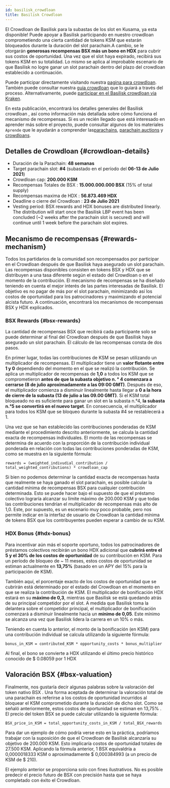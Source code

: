 ```yaml
---
id: basilisk_crowdloan
title: Basilisk Crowdloan
---
```


El Crowdloan de Basilisk para la subastas de los slot en Kusama, ya esta disponible!  Puede apoyar a Basilisk participando en nuestro crowdloan comprometiendo una cierta cantidad de tokens KSM que estarán bloqueados durante la duración del slot parachain.A cambio, se le otorgarán **generosas recompensas BSX más un bono en HDX** para cubrir sus costos de oportunidad. Una vez que el slot haya expirado, recibirá sus tokens KSM en su totalidad. Lo mismo se aplica al improbable escenario de que Basilisk no logre ganar un slot parachain  dentro del plazo del crowdloan establecido a continuación.

Puede participar directamente visitando nuestra [ pagina para crowdloan](https://loan.bsx.fi). También puede consultar nuestra [ guia crowdloan](/crowdloan_guide) que lo guiará a través del proceso.  Alternativamente, puede [participar en el Basilisk crowdloan via Kraken](https://www.kraken.com/learn/parachain-auctions).

En esta publicación, encontrará los detalles generales del Basilisk crowdloan , así como información más detallada sobre cómo funciona el mecanismo de recompensas. Si es un recién llegado que está interesado en aprender más sobre el proyecto, puede consultar algunos de los materiales `Aprende` que le ayudarán a comprender las[parachains](/parachains), [parachain auctions](/parachain_auctions) y [crowdloans](/crowdloans).

## Detalles de Crowdloan {#crowdloan-details}

* Duración de la Parachain: **48 semanas**
* Target parachain slot: **#4** (subastado en el período del **06-13 de Julio 2021**)
* Crowdloan cap: **200.000 KSM**
* Recompensas Totales de BSX : **15.000.000.000 BSX** (15% of total supply)
* Recompensas maxima de HDX : **56.873.469 HDX**
* Deadline o cierre del Crowdloan : **23 de Julio 2021**
* Vesting period: BSX rewards and HDX bonuses are distributed linearly. The distribution will start once the Basilisk LBP event has been concluded (~2 weeks after the parachain slot is secured) and will continue until 1 week before the parachain slot expires.

## Mecanismo de recompensas {#rewards-mechanism}

Todos los partidarios de la comunidad son recompensados por participar en el Crowdloan después de que Basilisk haya asegurado un slot parachain. Las recompensas disponibles consisten en tokens BSX y HDX que se distribuyen a una tasa diferente según el estado del Crowdloan o en el momento de la contribución.
El mecanismo de recompensas se ha diseñado teniendo en cuenta el mejor interés de las partes interesadas de Basilisk. El objetivo es no pagar de más por el slot parachain, minimizando así los costos de oportunidad para los patrocinadores y maximizando el potencial alcista futuro. A continuación, encontrará los mecanismos de recompensas BSX y HDX explicados.


### BSX Rewards {#bsx-rewards}
La cantidad de recompensas BSX que recibirá cada participante solo se puede determinar al final del Crowdloan después de que Basilisk haya asegurado un slot parachain. El cálculo de las recompensas consta de dos pasos.

En primer lugar, todas las contribuciones de KSM se pesan utilizando un multiplicador de recompensas. El multiplicador tiene un **valor flotante entre 1 y 0** dependiendo del momento en el que se realizó la contribución. Se aplica un multiplicador de recompensas de **1,0** a todos los KSM que se comprometieron **antes de que la subasta objetivo n. ° 4 comenzara a cerrarse (8 de julio aproximadamente a las 09:00 GMT)**. Después de eso, el multiplicador comienza a disminuir linealmente hasta llegar a **0 a la hora de cierre de la subasta (13 de julio a las 09.00 GMT)**. Si el KSM total bloqueado no es suficiente para ganar un slot en la subasta n.°4, **la subasta n.°5 se convertirá en el nuevo target**. En consecuencia, el multiplicador para todos los KSM que se bloqueo durante la subasta #4 se restablecerá a 1.

Una vez que se han establecido las contribuciones ponderadas de KSM mediante el procedimiento descrito anteriormente, se calcula la cantidad exacta de recompensas individuales. El monto de las recompensas se determina de acuerdo con la proporción de la contribución individual ponderada en relación con todas las contribuciones ponderadas de KSM, como se muestra en la siguiente fórmula:

```
rewards = (weighted_indivudial_contribution / total_weighted_contributions) * crowdloan_cap
```

Si bien no podemos determinar la cantidad exacta de recompensas hasta que realmente se haya ganado el slot parachain, es posible calcular la cantidad mínima de recompensas BSX para cualquier contribución determinada. Esto se puede hacer bajo el supuesto de que el préstamo colectivo lograría alcanzar su límite máximo de 200.000 KSM y que todas las contribuciones tendrían el multiplicador de recompensas más alto de 1,0. Este, por supuesto, es un escenario muy poco probable, pero nos permite indicar en la interfaz de usuario de Crowdloan la cantidad mínima de tokens BSX que los contribuyentes pueden esperar a cambio de su KSM.

### HDX Bonus {#hdx-bonus}

Para incentivar aún más el soporte oportuno, todos los patrocinadores de préstamos colectivos recibirán un bono HDX adicional que **cubrirá entre el 5 y el 30% de los costos de oportunidad** de su contribución en KSM. Para un período de bloqueo de ~ 11 meses, estos costos de oportunidad se estiman actualmente en **13,75%** (basado en un APY del 15% para la participación de KSM).

También aquí, el porcentaje exacto de los costos de oportunidad que se cubrirán está determinado por el estado del Crowdloan en el momento en que se realiza la contribución de KSM. El multiplicador de bonificación HDX estará en su **máximo de 0,3**, mientras que Basilisk se está quedando atrás de su principal competidor por el slot. A medida que Basilisk toma la delantera sobre el competidor principal, el multiplicador de bonificación comenzará a disminuir linealmente hacia un **mínimo de 0,05**. Este mínimo se alcanza una vez que Basilisk lidera la carrera en un 10% o más.

Teniendo en cuenta lo anterior, el monto de la bonificación (en KSM) para una contribución individual se calcula utilizando la siguiente fórmula:

```
bonus_in_KSM = contributed_KSM * opportunity_costs * bonus_multiplier
```

Al final, el bono se convierte a HDX utilizando el último precio histórico conocido de $ 0.08059 por 1 HDX

## Valoración BSX {#bsx-valuation}

Finalmente, nos gustaría decir algunas palabras sobre la valoración del token nativo BSX . Una forma aceptada de determinar la valoración total de una parachain es referirse a los costos de oportunidad incurridos al bloquear el KSM comprometido durante la duración de dicho slot. Como se señaló anteriormente, estos costos de oportunidad se estiman en 13,75% . El precio del token BSX se puede calcular utilizando la siguiente fórmula:
```
BSX_price_in_KSM = total_opportunity_costs_in_KSM / total_BSX_rewards
```

Para dar un ejemplo de cómo podría verse esto en la práctica, podríamos trabajar con la suposición de que el Crowdloan de Basilisk alcanzaría su objetivo de 200.000 KSM. Esto implicaría costos de oportunidad totales de 27.500 KSM. Aplicando la fórmula anterior, 1 BSX equivaldría a 0,0000018333 KSM o aproximadamente $ 0,000384993 (a un precio de KSM de $ 210).

El ejemplo anterior se proporciona solo con fines ilustrativos. No es posible predecir el precio futuro de BSX con precisión hasta que se haya completado con éxito el Crowdloan.
